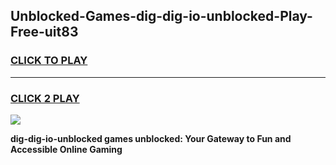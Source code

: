 
## Unblocked-Games-dig-dig-io-unblocked-Play-Free-uit83
<h3>
<a href="https://premium76.site?title=dig-dig-io-unblocked&ref=19M">CLICK TO PLAY</a></h3>
<hr>

<h3>
<a href="https://premium76.site?title=dig-dig-io-unblocked&ref=19M">CLICK 2 PLAY</a>
  
</h3>

<a href="https://premium76.site?title=dig-dig-io-unblocked&ref=19M"><img src="https://clearcache.store/games.png"></a>


**dig-dig-io-unblocked games unblocked: Your Gateway to Fun and Accessible Online Gaming**
